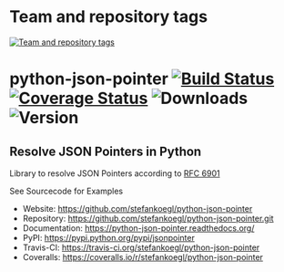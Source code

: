 Team and repository tags
========================

[![Team and repository tags](http://governance.openstack.org/badges/deb-python-json-pointer.svg)](http://governance.openstack.org/reference/tags/index.html)

<!-- Change things from this point on -->

python-json-pointer [![Build Status](https://secure.travis-ci.org/stefankoegl/python-json-pointer.png?branch=master)](https://travis-ci.org/stefankoegl/python-json-pointer) [![Coverage Status](https://coveralls.io/repos/stefankoegl/python-json-pointer/badge.png?branch=master)](https://coveralls.io/r/stefankoegl/python-json-pointer?branch=master) ![Downloads](https://pypip.in/d/jsonpointer/badge.png) ![Version](https://pypip.in/v/jsonpointer/badge.png)
===================

Resolve JSON Pointers in Python
-------------------------------

Library to resolve JSON Pointers according to
[RFC 6901](http://tools.ietf.org/html/rfc6901)

See Sourcecode for Examples
* Website: https://github.com/stefankoegl/python-json-pointer
* Repository: https://github.com/stefankoegl/python-json-pointer.git
* Documentation: https://python-json-pointer.readthedocs.org/
* PyPI: https://pypi.python.org/pypi/jsonpointer
* Travis-CI: https://travis-ci.org/stefankoegl/python-json-pointer
* Coveralls: https://coveralls.io/r/stefankoegl/python-json-pointer
